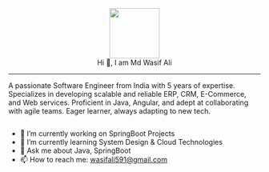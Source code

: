 <div id="header" align="center">
  <img src="https://media.giphy.com/media/M9gbBd9nbDrOTu1Mqx/giphy.gif" width="100"/>
</div>
<div align="center">
Hi 👋, I am Md Wasif Ali
</div>

---

<!--
**wasifali591/wasifali591** is a ✨ _special_ ✨ repository because its `README.md` (this file) appears on your GitHub profile.

Here are some ideas to get you started:
-->
<p>
A passionate Software Engineer from India with 5 years of expertise. Specializes in developing scalable and reliable ERP, CRM, E-Commerce, and Web services. Proficient in Java, Angular, and adept at collaborating with agile teams. Eager learner, always adapting to new tech.
</p>
<div id="badges">
  <img src="https://komarev.com/ghpvc/?username=wasifali591&style=flat-square&color=blue" alt=""/>
</div>

- 🔭 I’m currently working on SpringBoot Projects
- 🌱 I’m currently learning System Design & Cloud Technologies
- 💬 Ask me about Java, SpringBoot
- 📫 How to reach me: wasifali591@gmail.com

